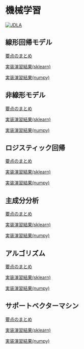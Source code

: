 # 機械学習

[![JDLA](http://ai999.careers/bnr_jdla.png)](http://study-ai.com/jdla/)

## 線形回帰モデル
[要点のまとめ](./01_Linear-Regression.md)

[実装演習結果(sklearn)]()

[実装演習結果(numpy)]()

## 非線形モデル

[要点のまとめ](./.md)

[実装演習結果(sklearn)]()

[実装演習結果(numpy)]()

## ロジスティック回帰

[要点のまとめ](./.md)

[実装演習結果(sklearn)]()

[実装演習結果(numpy)]()

## 主成分分析

[要点のまとめ](./.md)

[実装演習結果(sklearn)]()

[実装演習結果(numpy)]()

## アルゴリズム

[要点のまとめ](./.md)

[実装演習結果(sklearn)]()

[実装演習結果(numpy)]()

## サポートベクターマシン

[要点のまとめ](./.md)

[実装演習結果(sklearn)]()

[実装演習結果(numpy)]()

